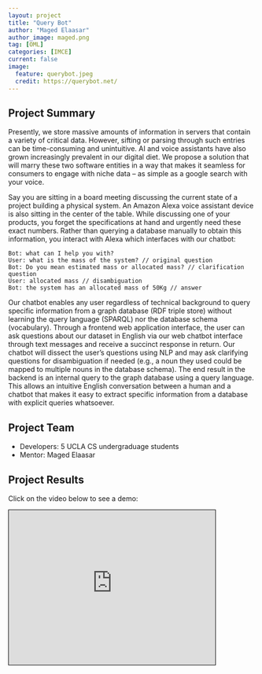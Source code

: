 ```yaml
---
layout: project
title: "Query Bot"
author: "Maged Elaasar"
author_image: maged.png
tag: [OML]
categories: [IMCE]
current: false
image:
  feature: querybot.jpeg
  credit: https://querybot.net/
---
```


## Project Summary

Presently, we store massive amounts of information in servers that contain a variety of critical data. However, sifting or parsing through such entries can be time-consuming and unintuitive. AI and voice assistants have also grown increasingly prevalent in our digital diet. We propose a solution that will marry these two software entities in a way that makes it seamless for consumers to engage with niche data – as simple as a google search with your voice.

Say you are sitting in a board meeting discussing the current state of a project building a physical system. An Amazon Alexa voice assistant device is also sitting in the center of the table. While discussing one of your products, you forget the specifications at hand and urgently need these exact numbers. Rather than querying a database manually to obtain this information, you interact with Alexa which interfaces with our chatbot:
```
Bot: what can I help you with?
User: what is the mass of the system? // original question
Bot: Do you mean estimated mass or allocated mass? // clarification question
User: allocated mass // disambiguation
Bot: the system has an allocated mass of 50Kg // answer
```

Our chatbot enables any user regardless of technical background to query specific information from a graph database (RDF triple store) without learning the query language (SPARQL) nor the database schema (vocabulary). Through a frontend web application interface, the user can ask questions about our dataset in English via our web chatbot interface through text messages and receive a succinct response in return. Our chatbot will dissect the user’s questions using NLP and may ask clarifying questions for disambiguation if needed (e.g., a noun they used could be mapped to multiple nouns in the database schema). The end result in the backend is an internal query to the graph database using a query language. This allows an intuitive English conversation between a human and a chatbot that makes it easy to extract specific information from a database with explicit queries whatsoever.

## Project Team

- Developers: 5 UCLA CS undergraduage students
- Mentor: Maged Elaasar

## Project Results

Click on the video below to see a demo:

<iframe id="demo" width="420" style="border:1px solid black" height="315" src="http://www.youtube.com/embed/3c3Zdwbebbo" frameborder="0" allowfullscreen></iframe>